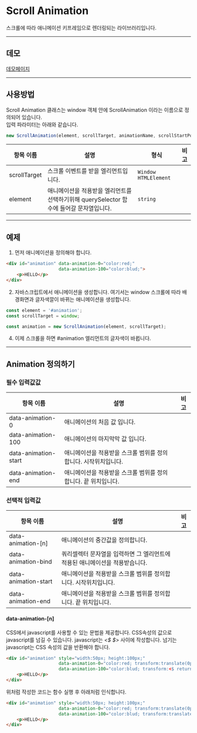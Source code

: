 # Scroll Animation

스크롤에 따라 애니메이션 키프레임으로 렌더링되는 라이브러리입니다.<br/>

---

## 데모
[데모페이지](https://bbggkkk.github.io/scroll-animation/)

---

## 사용방법

Scroll Animation 클래스는 window 객체 안에 ScrollAnimation 이라는 이름으로 정의되어 있습니다.<br/>
입력 파라미터는 아래와 같습니다.

```js
new ScrollAnimation(element, scrollTarget, animationName, scrollStartPosition, scrollEndPosition);
```
|항목 이름|설명|형식|비고|
|-|-|-|-|
|scrollTarget|스크롤 이벤트를 받을 엘리먼트입니다.|`Window` `HTMLElement`||
|element|애니메이션을 적용받을 엘리먼트를 선택하기위해 querySelector 함수에 들어갈 문자열입니다.|`string`||

---

## 예제

1. 먼저 애니메이션을 정의해야 합니다.
```html
<div id="animation" data-animation-0="color:red;"
                    data-animation-100="color:blud;">
    <p>HELLO</p>
</div>
```

2. 자바스크립트에서 애니메이션을 생성합니다. 여기서는 window 스크롤에 따라 배경화면과 글자색깔이 바뀌는 애니메이션을 생성합니다.
```js
const element = '#animation';
const scrollTarget = window;

const animation = new ScrollAnimation(element, scrollTarget);
```

4. 이제 스크롤을 하면 #animation 엘리먼트의 글자색이 바뀝니다.

---
## Animation 정의하기

### 필수 입력값값
|항목 이름|설명|비고|
|-|-|-|
|data-animation-0|애니메이션의 처음 값 입니다.||
|data-animation-100|애니메이션의 마지막막 값 입니다.||
|data-animation-start|애니메이션을 적용받을 스크롤 범위를 정의합니다. 시작위치입니다.||
|data-animation-end|애니메이션을 적용받을 스크롤 범위를 정의합니다. 끝 위치입니다.||

### 선택적 입력값
|항목 이름|설명|비고|
|-|-|-|
|data-animation-[n]|애니메이션의 중간값을 정의합니다.||
|data-animation-bind|쿼리셀렉터 문자열을 입력하면 그 엘리먼트에 적용된 애니메이션을 적용받습니다.||
|data-animation-start|애니메이션을 적용받을 스크롤 범위를 정의합니다. 시작위치입니다.||
|data-animation-end|애니메이션을 적용받을 스크롤 범위를 정의합니다. 끝 위치입니다.||

#### data-animation-[n]
CSS에서 javascript를 사용할 수 있는 문법을 제공합니다. CSS속성의 값으로 javascript를 넘길 수 있습니다. javascript는 *<\$* *\$*> 사이에 작성합니다. 넘기는 javascript는 CSS 속성의 값을 반환해야 합니다.
```html
<div id="animation" style="width:50px; height:100px;"
                    data-animation-0="color:red; transform:translate(0px, 0px);"
                    data-animation-100="color:blud; transform:<$ return `translate(${this.offsetWidth}px, ${this.offsetHeight}px)` $>;">
    <p>HELLO</p>
</div>
```
위처럼 작성한 코드는 함수 실행 후 아래처럼 인식합니다.
```html
<div id="animation" style="width:50px; height:100px;"
                    data-animation-0="color:red; transform:translate(0px, 0px);"
                    data-animation-100="color:blud; transform:translate(50px, 100px);">
    <p>HELLO</p>
</div>
```
